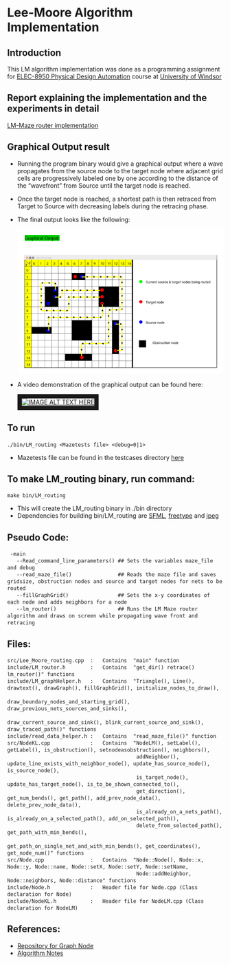 # Lee-Moore Algorithm Implementation

## Introduction
This LM algorithm implementation was done as a programming assignment for [ELEC-8950 Physical Design Automation](https://sites.google.com/view/mohammedaskhalid/teaching?authuser=0) course at [University of Windsor](https://github.com/UWindsor) 

## Report explaining the implementation and the experiments in detail
[LM-Maze router implementation](https://github.com/12562/ELEC-8590/blob/master/Lee_Moore_algorithm/Maze_router_implementation.pdf)

## Graphical Output result
  - Running the program binary would give a graphical output where a wave propagates from the source node to the target node where adjacent grid cells are 
progressively labeled one by one according to the distance of the “wavefront” from Source until the target node is reached. 

  - Once the target node is reached, a shortest path is then retraced from Target to Source with decreasing labels during the retracing phase.

  - The final output looks like the following:


    ![Final maze router output](https://github.com/12562/ELEC-8590/blob/eefb436ea7dbbf0c6acba7ae12f520f81281138a/Lee_Moore_algorithm/img/Maze%20router%20implementation%20graphical%20output.png)
    
  - A video demonstration of the graphical output can be found here:

    <a href="http://www.youtube.com/watch?feature=player_embedded&v=807nTElZUS4" target="_blank"><img src="http://img.youtube.com/vi/807nTElZUS4/0.jpg" alt="IMAGE ALT TEXT HERE" width="240" height="180" border="10" /></a>

## To run
```
./bin/LM_routing <Mazetests file> <debug=0|1>
```
   - Mazetests file can be found in the testcases directory [here](https://github.com/12562/ELEC-8590/tree/master/Lee_Moore_algorithm/testcases)

## To make LM_routing binary, run command:
```
make bin/LM_routing
```
   - This will create the LM_routing binary in ./bin directory
   - Dependencies for building bin/LM_routing are [SFML](https://www.sfml-dev.org/download.php), [freetype](https://freetype.org/download.html) and [jpeg](http://libjpeg.sourceforge.net/)

## Pseudo Code:
```
 -main
   --Read_command_line_parameters() ## Sets the variables maze_file and debug
   --read_maze_file()               ## Reads the maze file and saves gridsize, obstruction nodes and source and target nodes for nets to be routed 
   --fillGraphGrid()                ## Sets the x-y coordinates of each node and adds neighbors for a node
   --lm_router()                    ## Runs the LM Maze router algorithm and draws on screen while propagating wave front and retracing
```

## Files:
```
src/Lee_Moore_routing.cpp  :   Contains  "main" function
include/LM_router.h        :   Contains  "get_dir() retrace() lm_router()" functions 
include/LM_graphHelper.h   :   Contains  "Triangle(), Line(), drawtext(), drawGraph(), fillGraphGrid(), initialize_nodes_to_draw(), 
                                          draw_boundary_nodes_and_starting_grid(), draw_previous_nets_sources_and_sinks(), 
                                          draw_current_source_and_sink(), blink_current_source_and_sink(), draw_traced_path()" functions
include/read_data_helper.h :   Contains  "read_maze_file()" function
src/NodeKL.cpp             :   Contains  "NodeLM(), setLabel(), getLabel(), is_obstruction(), setnodeasobstruction(), neighbors(),
                                          addNeighbor(), update_line_exists_with_neighbor_node(), update_has_source_node(), is_source_node(),
                                          is_target_node(), update_has_target_node(), is_to_be_shown_connected_to(),
                                          get_direction(), get_num_bends(), get_path(), add_prev_node_data(), delete_prev_node_data(),
                                          is_already_on_a_nets_path(), is_already_on_a_selected_path(), add_on_selected_path(), 
                                          delete_from_selected_path(), get_path_with_min_bends(),
                                          get_path_on_single_net_and_with_min_bends(), get_coordinates(), get_node_num()" functions
src/Node.cpp               :   Contains  "Node::Node(), Node::x, Node::y, Node::name, Node::setX, Node::setY, Node::setName, 
                                          Node::addNeighbor, Node::neighbors, Node::distance" functions
include/Node.h             :   Header file for Node.cpp (Class declaration for Node)
include/NodeKL.h           :   Header file for NodeLM.cpp (Class declaration for NodeLM)
```

## References:

   - [Repository for Graph Node](https://github.com/abangfarhan/graph-sfml) 
   - [Algorithm Notes](https://github.com/12562/ELEC-8590/blob/26ceacf35a0acc6589e9a28547a57f326947e4e9/Lee_Moore_algorithm/related_papers/maze_route.pdf)
